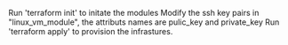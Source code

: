 Run 'terraform init' to initate the modules
Modify the ssh key pairs in "linux_vm_module", the attributs names are pulic_key and private_key
Run 'terraform apply' to provision the infrastures.

